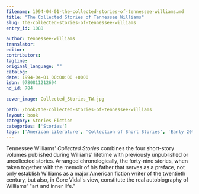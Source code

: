 ```yaml
---
filename: 1994-04-01-the-collected-stories-of-tennessee-williams.md
title: "The Collected Stories of Tennessee Williams"
slug: the-collected-stories-of-tennessee-williams
entry_id: 1088

author: tennessee-williams
translator: 
editor: 
contributors: 
tagline: 
original_language: ""
catalog: 
date: 1994-04-01 00:00:00 +0000 
isbn: 9780811212694
nd_id: 784

cover_image: Collected_Stories_TW.jpg

path: /book/the-collected-stories-of-tennessee-williams
layout: book
category: Stories Fiction
categories: ['Stories']
tags: ['American Literature', 'Collection of Short Stories', 'Early 20th Century Literature', 'Memoir', 'Posthumously published works']
---
```

Tennessee Williams' *Collected Stories* combines the four short-story volumes published during Williams' lifetime with previously unpublished or uncollected stories. Arranged chronologically, the forty-nine stories, when taken together with the memoir of his father that serves as a preface, not only establish Williams as a major American fiction writer of the twentieth century, but also, in Gore Vidal's view, constitute the real autobiography of Williams' "art and inner life."





